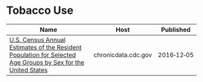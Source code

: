 # Tobacco Use

Name | Host | Published
---- | ---- | ---------
[U.S. Census Annual Estimates of the Resident Population for Selected Age Groups by Sex for the United States](../datasets/b2jx-uyck.md) | chronicdata.cdc.gov | 2016&#x2011;12&#x2011;05

